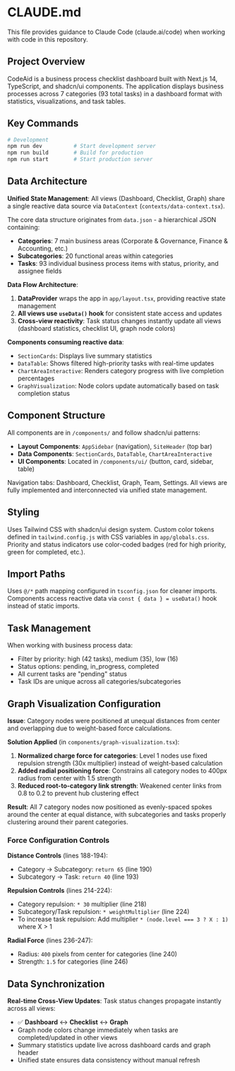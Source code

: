 # CLAUDE.md

This file provides guidance to Claude Code (claude.ai/code) when working with code in this repository.

## Project Overview

CodeAid is a business process checklist dashboard built with Next.js 14, TypeScript, and shadcn/ui components. The application displays business processes across 7 categories (93 total tasks) in a dashboard format with statistics, visualizations, and task tables.

## Key Commands

```bash
# Development
npm run dev          # Start development server
npm run build        # Build for production
npm run start        # Start production server
```

## Data Architecture

**Unified State Management**: All views (Dashboard, Checklist, Graph) share a single reactive data source via `DataContext` (`contexts/data-context.tsx`).

The core data structure originates from `data.json` - a hierarchical JSON containing:
- **Categories**: 7 main business areas (Corporate & Governance, Finance & Accounting, etc.)
- **Subcategories**: 20 functional areas within categories
- **Tasks**: 93 individual business process items with status, priority, and assignee fields

**Data Flow Architecture**:
1. **DataProvider** wraps the app in `app/layout.tsx`, providing reactive state management
2. **All views use `useData()` hook** for consistent state access and updates
3. **Cross-view reactivity**: Task status changes instantly update all views (dashboard statistics, checklist UI, graph node colors)

**Components consuming reactive data**:
- `SectionCards`: Displays live summary statistics
- `DataTable`: Shows filtered high-priority tasks with real-time updates  
- `ChartAreaInteractive`: Renders category progress with live completion percentages
- `GraphVisualization`: Node colors update automatically based on task completion status

## Component Structure

All components are in `/components/` and follow shadcn/ui patterns:
- **Layout Components**: `AppSidebar` (navigation), `SiteHeader` (top bar)
- **Data Components**: `SectionCards`, `DataTable`, `ChartAreaInteractive`
- **UI Components**: Located in `/components/ui/` (button, card, sidebar, table)

Navigation tabs: Dashboard, Checklist, Graph, Team, Settings. All views are fully implemented and interconnected via unified state management.

## Styling

Uses Tailwind CSS with shadcn/ui design system. Custom color tokens defined in `tailwind.config.js` with CSS variables in `app/globals.css`. Priority and status indicators use color-coded badges (red for high priority, green for completed, etc.).

## Import Paths

Uses `@/*` path mapping configured in `tsconfig.json` for cleaner imports. Components access reactive data via `const { data } = useData()` hook instead of static imports.

## Task Management

When working with business process data:
- Filter by priority: high (42 tasks), medium (35), low (16)
- Status options: pending, in_progress, completed
- All current tasks are "pending" status
- Task IDs are unique across all categories/subcategories

## Graph Visualization Configuration

**Issue**: Category nodes were positioned at unequal distances from center and overlapping due to weight-based force calculations.

**Solution Applied** (in `components/graph-visualization.tsx`):
1. **Normalized charge force for categories**: Level 1 nodes use fixed repulsion strength (30x multiplier) instead of weight-based calculation
2. **Added radial positioning force**: Constrains all category nodes to 400px radius from center with 1.5 strength
3. **Reduced root-to-category link strength**: Weakened center links from 0.8 to 0.2 to prevent hub clustering effect

**Result**: All 7 category nodes now positioned as evenly-spaced spokes around the center at equal distance, with subcategories and tasks properly clustering around their parent categories.

### Force Configuration Controls

**Distance Controls** (lines 188-194):
- Category → Subcategory: `return 65` (line 190)
- Subcategory → Task: `return 40` (line 193)

**Repulsion Controls** (lines 214-224):
- Category repulsion: `* 30` multiplier (line 218)
- Subcategory/Task repulsion: `* weightMultiplier` (line 224)
- To increase task repulsion: Add multiplier `* (node.level === 3 ? X : 1)` where X > 1

**Radial Force** (lines 236-247):
- Radius: `400` pixels from center for categories (line 240)  
- Strength: `1.5` for categories (line 246)

## Data Synchronization

**Real-time Cross-View Updates**: Task status changes propagate instantly across all views:
- ✅ **Dashboard** ↔️ **Checklist** ↔️ **Graph** 
- Graph node colors change immediately when tasks are completed/updated in other views
- Summary statistics update live across dashboard cards and graph header
- Unified state ensures data consistency without manual refresh